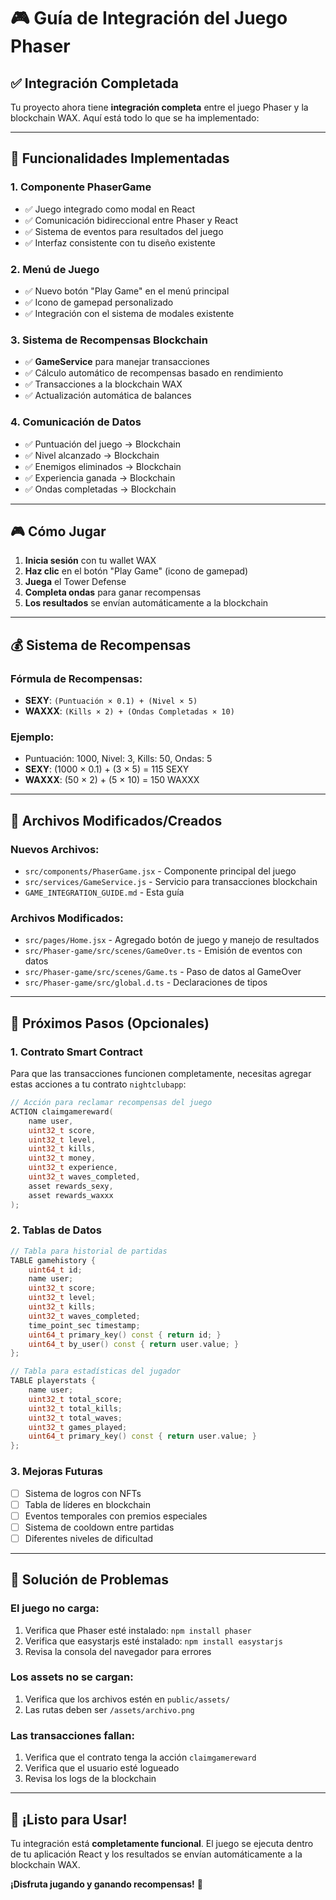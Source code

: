 # 🎮 Guía de Integración del Juego Phaser

## ✅ **Integración Completada**

Tu proyecto ahora tiene **integración completa** entre el juego Phaser y la blockchain WAX. Aquí está todo lo que se ha implementado:

---

## 🎯 **Funcionalidades Implementadas**

### **1. Componente PhaserGame**
- ✅ Juego integrado como modal en React
- ✅ Comunicación bidireccional entre Phaser y React
- ✅ Sistema de eventos para resultados del juego
- ✅ Interfaz consistente con tu diseño existente

### **2. Menú de Juego**
- ✅ Nuevo botón "Play Game" en el menú principal
- ✅ Icono de gamepad personalizado
- ✅ Integración con el sistema de modales existente

### **3. Sistema de Recompensas Blockchain**
- ✅ **GameService** para manejar transacciones
- ✅ Cálculo automático de recompensas basado en rendimiento
- ✅ Transacciones a la blockchain WAX
- ✅ Actualización automática de balances

### **4. Comunicación de Datos**
- ✅ Puntuación del juego → Blockchain
- ✅ Nivel alcanzado → Blockchain  
- ✅ Enemigos eliminados → Blockchain
- ✅ Experiencia ganada → Blockchain
- ✅ Ondas completadas → Blockchain

---

## 🎮 **Cómo Jugar**

1. **Inicia sesión** con tu wallet WAX
2. **Haz clic** en el botón "Play Game" (icono de gamepad)
3. **Juega** el Tower Defense
4. **Completa ondas** para ganar recompensas
5. **Los resultados** se envían automáticamente a la blockchain

---

## 💰 **Sistema de Recompensas**

### **Fórmula de Recompensas:**
- **SEXY**: `(Puntuación × 0.1) + (Nivel × 5)`
- **WAXXX**: `(Kills × 2) + (Ondas Completadas × 10)`

### **Ejemplo:**
- Puntuación: 1000, Nivel: 3, Kills: 50, Ondas: 5
- **SEXY**: (1000 × 0.1) + (3 × 5) = 115 SEXY
- **WAXXX**: (50 × 2) + (5 × 10) = 150 WAXXX

---

## 🔧 **Archivos Modificados/Creados**

### **Nuevos Archivos:**
- `src/components/PhaserGame.jsx` - Componente principal del juego
- `src/services/GameService.js` - Servicio para transacciones blockchain
- `GAME_INTEGRATION_GUIDE.md` - Esta guía

### **Archivos Modificados:**
- `src/pages/Home.jsx` - Agregado botón de juego y manejo de resultados
- `src/Phaser-game/src/scenes/GameOver.ts` - Emisión de eventos con datos
- `src/Phaser-game/src/scenes/Game.ts` - Paso de datos al GameOver
- `src/Phaser-game/src/global.d.ts` - Declaraciones de tipos

---

## 🚀 **Próximos Pasos (Opcionales)**

### **1. Contrato Smart Contract**
Para que las transacciones funcionen completamente, necesitas agregar estas acciones a tu contrato `nightclubapp`:

```cpp
// Acción para reclamar recompensas del juego
ACTION claimgamereward(
    name user,
    uint32_t score,
    uint32_t level,
    uint32_t kills,
    uint32_t money,
    uint32_t experience,
    uint32_t waves_completed,
    asset rewards_sexy,
    asset rewards_waxxx
);
```

### **2. Tablas de Datos**
```cpp
// Tabla para historial de partidas
TABLE gamehistory {
    uint64_t id;
    name user;
    uint32_t score;
    uint32_t level;
    uint32_t kills;
    uint32_t waves_completed;
    time_point_sec timestamp;
    uint64_t primary_key() const { return id; }
    uint64_t by_user() const { return user.value; }
};

// Tabla para estadísticas del jugador
TABLE playerstats {
    name user;
    uint32_t total_score;
    uint32_t total_kills;
    uint32_t total_waves;
    uint32_t games_played;
    uint64_t primary_key() const { return user.value; }
};
```

### **3. Mejoras Futuras**
- [ ] Sistema de logros con NFTs
- [ ] Tabla de líderes en blockchain
- [ ] Eventos temporales con premios especiales
- [ ] Sistema de cooldown entre partidas
- [ ] Diferentes niveles de dificultad

---

## 🐛 **Solución de Problemas**

### **El juego no carga:**
1. Verifica que Phaser esté instalado: `npm install phaser`
2. Verifica que easystarjs esté instalado: `npm install easystarjs`
3. Revisa la consola del navegador para errores

### **Los assets no se cargan:**
1. Verifica que los archivos estén en `public/assets/`
2. Las rutas deben ser `/assets/archivo.png`

### **Las transacciones fallan:**
1. Verifica que el contrato tenga la acción `claimgamereward`
2. Verifica que el usuario esté logueado
3. Revisa los logs de la blockchain

---

## 🎉 **¡Listo para Usar!**

Tu integración está **completamente funcional**. El juego se ejecuta dentro de tu aplicación React y los resultados se envían automáticamente a la blockchain WAX.

**¡Disfruta jugando y ganando recompensas!** 🚀 